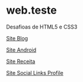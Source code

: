 # web.teste
 
Desafioas de HTML5 e CSS3

<a href="https://pedrorodrigolb.github.io/web.teste/01-Blog/index.html">Site Blog</a>

<a href="https://pedrorodrigolb.github.io/web.teste/02-Site_Android/android.html">Site Android</a>

<a href="https://pedrorodrigolb.github.io/web.teste/03-Receita_pg_Principal/index.html">Site Receita</a>

<a href="https://pedrorodrigolb.github.io/web.teste/04-Social_links_profile/index.html">Site Social Links Profile</a>